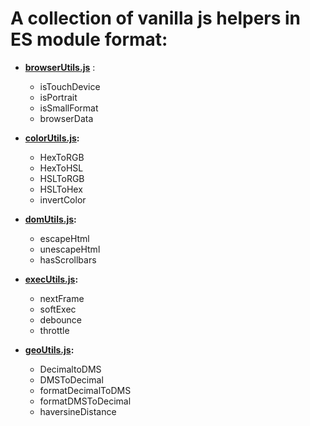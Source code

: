 # A collection of vanilla js helpers in ES module format:

 - **[browserUtils.js](https://github.com/gpizzimenti/js-utils/blob/main/browserUtils.js)** : 
	 - isTouchDevice
	 - isPortrait
	 - isSmallFormat
	 - browserData 
	 
 - **[colorUtils.js](https://github.com/gpizzimenti/js-utils/blob/main/colorUtils.js):**
	 - HexToRGB
	 - HexToHSL 
	 - HSLToRGB
	 - HSLToHex
	 - invertColor
	 
  - **[domUtils.js](https://github.com/gpizzimenti/js-utils/blob/main/domUtils.js):**
	 - escapeHtml
	 - unescapeHtml
   	 - hasScrollbars 
	 
  - **[execUtils.js](execUtils.js):**
	 - nextFrame
	 - softExec
	 - debounce 
	 - throttle
	 
  - **[geoUtils.js](https://github.com/gpizzimenti/js-utils/blob/main/geoUtils.js):**
	 - DecimaltoDMS
	 - DMSToDecimal
	 - formatDecimalToDMS 
	 - formatDMSToDecimal
	 - haversineDistance
	 
	 
